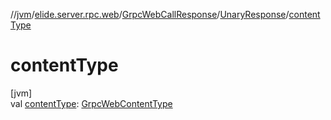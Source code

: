 //[jvm](../../../../index.md)/[elide.server.rpc.web](../../index.md)/[GrpcWebCallResponse](../index.md)/[UnaryResponse](index.md)/[contentType](content-type.md)

# contentType

[jvm]\
val [contentType](content-type.md): [GrpcWebContentType](../../-grpc-web-content-type/index.md)
